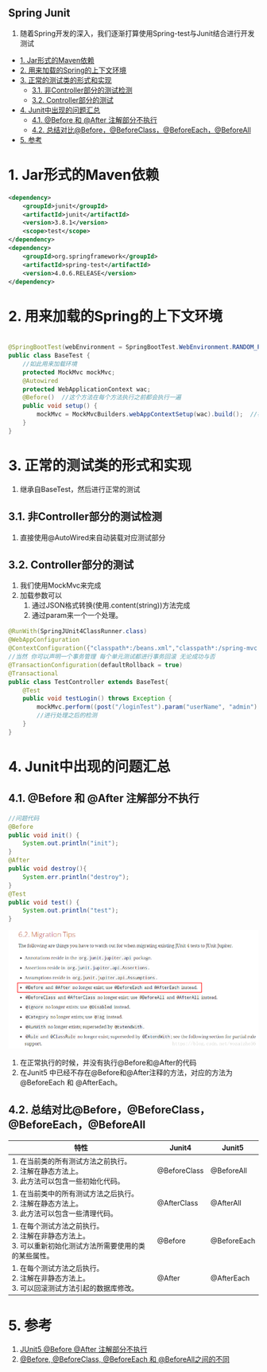 Spring Junit
---
1. 随着Spring开发的深入，我们逐渐打算使用Spring-test与Junit结合进行开发测试

<!-- TOC -->

- [1. Jar形式的Maven依赖](#1-jar形式的maven依赖)
- [2. 用来加载的Spring的上下文环境](#2-用来加载的spring的上下文环境)
- [3. 正常的测试类的形式和实现](#3-正常的测试类的形式和实现)
  - [3.1. 非Controller部分的测试检测](#31-非controller部分的测试检测)
  - [3.2. Controller部分的测试](#32-controller部分的测试)
- [4. Junit中出现的问题汇总](#4-junit中出现的问题汇总)
  - [4.1. @Before 和 @After 注解部分不执行](#41-before-和-after-注解部分不执行)
  - [4.2. 总结对比@Before，@BeforeClass，@BeforeEach，@BeforeAll](#42-总结对比beforebeforeclassbeforeeachbeforeall)
- [5. 参考](#5-参考)

<!-- /TOC -->

# 1. Jar形式的Maven依赖
```xml
<dependency>
    <groupId>junit</groupId>
    <artifactId>junit</artifactId>
    <version>3.8.1</version>
    <scope>test</scope>
</dependency>
<dependency>
    <groupId>org.springframework</groupId>
    <artifactId>spring-test</artifactId>
    <version>4.0.6.RELEASE</version>
</dependency>
```

# 2. 用来加载的Spring的上下文环境
```java

@SpringBootTest(webEnvironment = SpringBootTest.WebEnvironment.RANDOM_PORT)
public class BaseTest {
    //如此用来加载环境
    protected MockMvc mockMvc;
    @Autowired
    protected WebApplicationContext wac;
    @Before()  //这个方法在每个方法执行之前都会执行一遍
    public void setup() {
        mockMvc = MockMvcBuilders.webAppContextSetup(wac).build();  //初始化MockMvc对象
    }
}
```

# 3. 正常的测试类的形式和实现
1. 继承自BaseTest，然后进行正常的测试

## 3.1. 非Controller部分的测试检测
1. 直接使用@AutoWired来自动装载对应测试部分

## 3.2. Controller部分的测试
1. 我们使用MockMvc来完成
2. 加载参数可以
   1. 通过JSON格式转换(使用.content(string))方法完成
   2. 通过param来一个一个处理。

```java
@RunWith(SpringJUnit4ClassRunner.class)  
@WebAppConfiguration  
@ContextConfiguration({"classpath*:/beans.xml","classpath*:/spring-mvc.xml"}) 
//当然 你可以声明一个事务管理 每个单元测试都进行事务回滚 无论成功与否  
@TransactionConfiguration(defaultRollback = true)  
@Transactional 
public class TestController extends BaseTest{
    @Test  
    public void testLogin() throws Exception {  
        mockMvc.perform((post("/loginTest").param("userName", "admin").param("password", "1"))).andExpect(status().isOk()).andDo(print());
        //进行处理之后的检测
    }
}
```

# 4. Junit中出现的问题汇总

## 4.1. @Before 和 @After 注解部分不执行
```java
//问题代码
@Before
public void init() {
	System.out.println("init");
}
@After
public void destroy(){
	System.err.println("destroy");
}
@Test
public void test() {
	System.out.println("test");
} 
```
![](img/Junit/1.png)

1. 在正常执行的时候，并没有执行@Before和@After的代码
2. 在Junit5 中已经不存在@Before和@After注释的方法，对应的方法为 @BeforeEach 和 @AfterEach。

## 4.2. 总结对比@Before，@BeforeClass，@BeforeEach，@BeforeAll

| 特性                                                                                                            | Junit4       | Junit5      |
| --------------------------------------------------------------------------------------------------------------- | ------------ | ----------- |
| 1. 在当前类的所有测试方法之前执行。<br>2. 注解在静态方法上。<br> 3. 此方法可以包含一些初始化代码。              | @BeforeClass | @BeforeAll  |
| 1. 在当前类中的所有测试方法之后执行。<br> 2. 注解在静态方法上。<br> 3. 此方法可以包含一些清理代码。             | @AfterClass  | @AfterAll   |
| 1. 在每个测试方法之前执行。<br> 2. 注解在非静态方法上。<br>3. 可以重新初始化测试方法所需要使用的类的某些属性。 | @Before      | @BeforeEach |
| 1. 在每个测试方法之后执行。<br> 2. 注解在非静态方法上。<br> 3. 可以回滚测试方法引起的数据库修改。     | @After       | @AfterEach  |


# 5. 参考
1. <a href = "https://blog.csdn.net/wozaizhe56/article/details/80440452">JUnit5 @Before @After 注解部分不执行</a>
2. <a href = "https://blog.csdn.net/iexploration/article/details/82023893">@Before, @BeforeClass, @BeforeEach 和 @BeforeAll之间的不同</a>